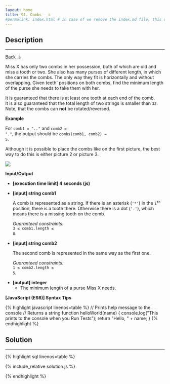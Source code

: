 ```yaml
---
layout: home
title: 91. Combs - c
#permalink: index.html # in case of we remove the index.md file, this doc will be the index page
---
```


<div class="row">
<div class="columnStmt" markdown="1">

## Description

---

[Back -> ](../README.md)

Miss X has only two combs in her possession, both of which are old and miss a tooth or two. She also has many purses of different length, in which she carries the combs. The only way they fit is horizontally and without overlapping. Given teeth' positions on both combs, find the minimum length of the purse she needs to take them with her.

It is guaranteed that there is at least one tooth at each end of the comb.<br>
It is also guaranteed that the total length of two strings is smaller than <code>32</code>.<br>
Note, that the combs can **not** be rotated/reversed.

**Example**

For <code>comb1 = "_.._"</code> and <code>comb2 = "_._"</code>, the output should be
<code>combs(comb1, comb2) = 5</code>.

Although it is possible to place the combs like on the first picture, the best way to do this is either picture 2 or picture 3.

![](./images/cbs.png)

**Input/Output**

- **[execution time limit] 4 seconds (js)**

- **[input] string comb1**

  A comb is represented as a string. If there is an asterisk (<code>'\*'</code>) in the <code>i<sup>th</sup></code> position, there is a tooth there. Otherwise there is a dot (<code>'.'</code>), which means there is a missing tooth on the comb.<br>

  _Guaranteed constraints:_<br>
  <code>3 ≤ comb1.length ≤ 8</code>.

- **[input] string comb2**

  The second comb is represented in the same way as the first one.<br>

  _Guaranteed constraints:_<br>
  <code>1 ≤ comb2.length ≤ 5</code>.

* **[output] integer**
  - The minimum length of a purse Miss X needs.

**[JavaScript (ES6)] Syntax Tips**

{% highlight javascript linenos=table %}
// Prints help message to the console
// Returns a string
function helloWorld(name) {
console.log("This prints to the console when you Run Tests");
return "Hello, " + name;
}
{% endhighlight %}

</div>
<div class="columnSol" markdown="1">

## Solution

---

{% highlight sql linenos=table %}

{% include_relative solution.js %}

{% endhighlight %}

</div>
</div>
